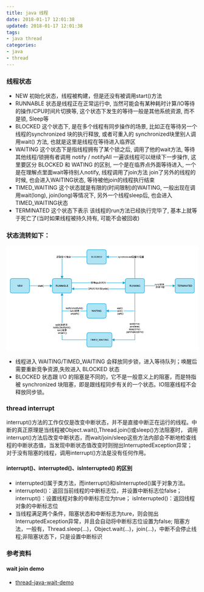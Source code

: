 ```yaml
---
title: java 线程
date: 2018-01-17 12:01:38
updated: 2018-01-17 12:01:38
tags:
- java thread
categories:
- java
- thread
---
```


### 线程状态

* NEW 初始化状态，线程被构建，但是还没有被调用start()方法
* RUNNABLE 状态是线程正在正常运行中, 当然可能会有某种耗时计算/IO等待的操作/CPU时间片切换等, 这个状态下发生的等待一般是其他系统资源, 而不是锁, Sleep等
* BLOCKED  这个状态下, 是在多个线程有同步操作的场景, 比如正在等待另一个线程的synchronized 块的执行释放, 或者可重入的 synchronized块里别人调用wait() 方法, 也就是这里是线程在等待进入临界区
* WAITING  这个状态下是指线程拥有了某个锁之后, 调用了他的wait方法, 等待其他线程/锁拥有者调用 notify / notifyAll 一遍该线程可以继续下一步操作, 
  这里要区分 BLOCKED 和 WATING 的区别, 一个是在临界点外面等待进入, 一个是在理解点里面wait等待别人notify, 线程调用了join方法 join了另外的线程的时候, 也会进入WAITING状态, 等待被他join的线程执行结束
* TIMED_WAITING  这个状态就是有限的(时间限制)的WAITING, 一般出现在调用wait(long), join(long)等情况下, 另外一个线程sleep后, 也会进入TIMED_WAITING状态
* TERMINATED 这个状态下表示 该线程的run方法已经执行完毕了, 基本上就等于死亡了(当时如果线程被持久持有, 可能不会被回收)

### 状态流转如下：

![https](java-thread/thread_state.png)

* 线程进入 WAITING/TIMED_WAITING 会释放同步锁，进入等待队列；唤醒后需要重新竞争资源,失败进入 BLOCKED 状态
* BLOCKED 状态跟 I/O 的阻塞是不同的，它不是一般意义上的阻塞，而是特指被 synchronized 块阻塞，即是跟线程同步有关的一个状态。IO阻塞线程不会释放同步锁。

### thread interrupt
interrupt()方法的工作仅仅是改变中断状态，并不是直接中断正在运行的线程。中断的真正原理是当线程被Object.wait(),Thread.join()或sleep()方法阻塞时，
调用interrupt()方法后改变中断状态，而wait/join/sleep这些方法内部会不断地检查线程的中断状态值，当发现中断状态值改变时则抛出InterruptedException异常；
对于没有阻塞的线程，调用interrupt()方法是没有任何作用。

#### interrupt()、interrupted()、isInterrupted() 的区别

* interrupted()属于类方法，而interrupt()和isInterrupted()属于对象方法。
* interrupted()：返回当前线程的中断标志位，并设置中断标志位false；
  interrupt()：设置线程对象的中断标志位为true；
  isInterrupted()：返回线程对象的中断标志位
* 当线程满足两个条件，阻塞状态和中断标志为ture，则会抛出InterruptedException异常，并且会自动将中断标志位设置为false;
  阻塞方法，一般有，Thread.sleep(…)，Object.wait(…)，join(…)，中断不会停止线程;非阻塞状态下，只是设置中断标识

### 参考资料
#### wait join demo
* [thread-java-wait-demo](https://github.com/liuyzss/java-demo/tree/master/src/main/java/com/bk/base/thread)

